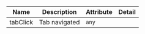 | Name       | Description                   | Attribute        | Detail |
|------------|-------------------------------|------------------|--------|
|<div className="Api__Table"> <div>tabClick</div> <div className="Api__Table Docs__Tags"></div></div>| Tab navigated | `any`
